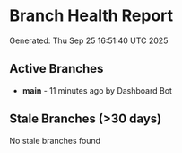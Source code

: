 # Branch Health Report
Generated: Thu Sep 25 16:51:40 UTC 2025

## Active Branches
- **main** - 11 minutes ago by Dashboard Bot

## Stale Branches (>30 days)
No stale branches found
